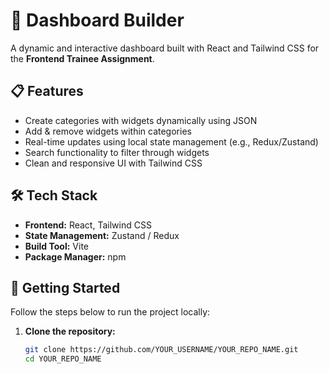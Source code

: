 # 🧩 Dashboard Builder

A dynamic and interactive dashboard built with React and Tailwind CSS for the **Frontend Trainee Assignment**.

## 📋 Features

- Create categories with widgets dynamically using JSON
- Add & remove widgets within categories
- Real-time updates using local state management (e.g., Redux/Zustand)
- Search functionality to filter through widgets
- Clean and responsive UI with Tailwind CSS

## 🛠️ Tech Stack

- **Frontend:** React, Tailwind CSS
- **State Management:** Zustand / Redux
- **Build Tool:** Vite
- **Package Manager:** npm

## 🚀 Getting Started

Follow the steps below to run the project locally:

1. **Clone the repository:**
   ```bash
   git clone https://github.com/YOUR_USERNAME/YOUR_REPO_NAME.git
   cd YOUR_REPO_NAME
